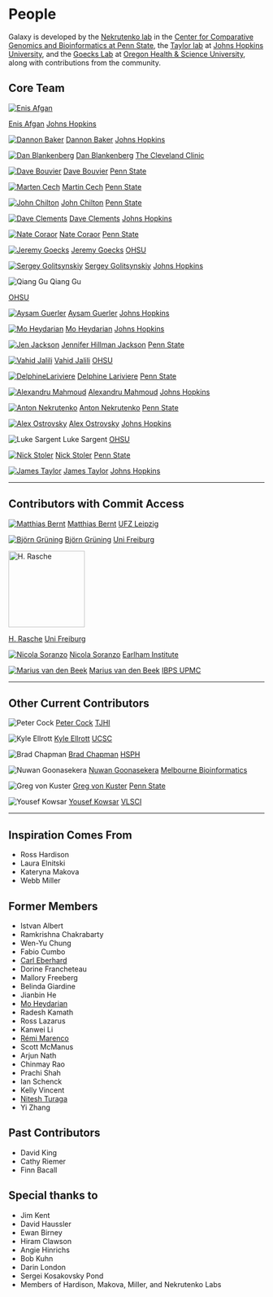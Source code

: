 # People

Galaxy is developed by the [Nekrutenko lab](http://nekrut.bx.psu.edu) in the [Center for Comparative Genomics and Bioinformatics at Penn State](http://www.bx.psu.edu), the [Taylor lab](http://taylorlab.org) at [Johns Hopkins University](http://www.jhu.edu), and the [Goecks Lab](http://goeckslab.org/) at [Oregon Health & Science University](http://www.ohsu.edu), along with contributions from the community.


## Core Team
<div class="row row-fluid text-center">
<div class='col-md-3'>

[![Enis Afgan](/src/images/people/EnisAfgan.jpg)](/src/people/enis-afgan/index.md)

[Enis Afgan](/src/people/enis-afgan/index.md) 
[Johns Hopkins](http://www.jhu.edu) 

</div>
<div class='col-md-3'>

[![Dannon Baker](/src/images/people/dannon.jpg)](/src/people/dannon-baker/index.md)
[Dannon Baker](/src/people/dannon-baker/index.md) 
[Johns Hopkins](http://www.jhu.edu)   

</div>
<div class='col-md-3'>

[![Dan Blankenberg](/src/images/people/dan.jpg)](/src/people/dan/index.md)
[Dan Blankenberg](/src/people/dan/index.md) 
[The Cleveland Clinic](https://www.lerner.ccf.org/)  

</div>
<div class='col-md-3'>

[![Dave Bouvier](/src/galaxy-team/davebouvierflag.jpg)](/src/people/dave-bouvier/index.md)
[Dave Bouvier](/src/people/dave-bouvier/index.md) 
[Penn State](http://www.bx.psu.edu)   

</div>
<div class='col-md-3'>

[![Marten Cech](/src/people/marten/marten.jpg)](/src/people/marten/index.md)
[Martin Cech](/src/people/marten/index.md) 
[Penn State](http://www.bx.psu.edu)  

</div>
<div class='col-md-3'>

[![John Chilton](/src/images/people/JohnChiltonSmaller.jpg)](/src/people/john-chilton/index.md)
[John Chilton](/src/people/john-chilton/index.md)
[Penn State](http://www.bx.psu.edu)  

</div>
<div class='col-md-3'>

[![Dave Clements](/src/galaxy-team/Clements.jpg)](/src/people/dave-clements/index.md)
[Dave Clements](/src/people/dave-clements/index.md)
[Johns Hopkins](http://www.jhu.edu)   

</div>
<div class='col-md-3'>

[![Nate Coraor](/src/galaxy-team/nate.jpg)](/src/people/nate/index.md)
[Nate Coraor](/src/people/nate/index.md)
[Penn State](http://www.bx.psu.edu)  

</div>
<div class='col-md-3'>

[![Jeremy Goecks](/src/images/people/jgoecks-banff-small.png)](/src/people/jeremy-goecks/index.md)
[Jeremy Goecks](/src/people/jeremy-goecks/index.md)
[OHSU](http://www.ohsu.edu)  

</div>
<div class='col-md-3'>

[![Sergey Golitsynskiy](/src/galaxy-team/sergey.jpg)](/src/people/sergey/index.md)
[Sergey Golitsynskiy](/src/people/sergey/index.md)
[Johns Hopkins](http://www.jhu.edu)   

</div>
<div class='col-md-3'>


![Qiang Gu](/src/galaxy-team/qiang.jpg)
Qiang Gu<br />

[OHSU](http://www.ohsu.edu)  

</div>
<div class='col-md-3'>

[![Aysam Guerler](/src/galaxy-team/guerler.jpg)](/src/people/guerler/index.md)
[Aysam Guerler](/src/people/guerler/index.md)
[Johns Hopkins](http://www.jhu.edu)   

</div>
<div class='col-md-3'>

[![Mo Heydarian](/src/galaxy-team/mheydarian.jpg)](/src/people/mo-heydarian/index.md)
[Mo Heydarian](/src/people/mo-heydarian/index.md)
[Johns Hopkins](http://www.jhu.edu)   

</div>
<div class='col-md-3'>

[![Jen Jackson](/src/galaxy-team/jenhjackson.png)](/src/people/jennifer-jackson/index.md)
[Jennifer Hillman Jackson](/src/people/jennifer-jackson/index.md)
[Penn State](http://www.bx.psu.edu)  

</div>
<div class='col-md-3'>

[![Vahid Jalili](/src/galaxy-team/Vahid.jpg)](/src/people/vahid-jalili/index.md)
[Vahid Jalili](/src/people/vahid-jalili/index.md)
[OHSU](http://www.ohsu.edu)   

</div>
<div class='col-md-3'>

[![DelphineLariviere](/src/galaxy-team/DelphineLariviere.jpg)](/src/people/delphine-lariviere/index.md)
[Delphine Lariviere](/src/people/delphine-lariviere/index.md)
[Penn State](http://www.bx.psu.edu)  

</div>
<div class='col-md-3'>

[![Alexandru Mahmoud](/src/galaxy-team/almahmoud.jpg)](/src/people/almahmoud/index.md)
[Alexandru Mahmoud](/src/people/almahmoud/index.md)
[Johns Hopkins](http://www.jhu.edu)  

</div>
<div class='col-md-3'>

[![Anton Nekrutenko](/src/images/people/anton.jpg)](/src/people/anton/index.md)
[Anton Nekrutenko](/src/people/anton/index.md)
[Penn State](http://www.bx.psu.edu)   

</div>
<div class='col-md-3'>

[![Alex Ostrovsky](/src/galaxy-team/ostrovsky.jpg)](/src/people/alex-ostrovsky/index.md)
[Alex Ostrovsky](/src/people/alex-ostrovsky/index.md)
[Johns Hopkins](http://www.jhu.edu)  

</div>
<div class='col-md-3'>

![Luke Sargent](/src/galaxy-team/luke.jpg)
Luke Sargent
[OHSU](http://www.ohsu.edu)   

</div>
<div class='col-md-3'>

[![Nick Stoler](/src/galaxy-team/nstoler.jpg)](https://nstoler.com/)
[Nick Stoler](https://nstoler.com/)
[Penn State](http://www.bx.psu.edu)  

</div>
<div class='col-md-3'>

[![James Taylor](/src/images/people/james.jpg)](/src/people/james-taylor/index.md)
[James Taylor](/src/people/james-taylor/index.md)
[Johns Hopkins](http://www.jhu.edu)   

</div>
</div>

-----

## Contributors with Commit Access

<div class="row row-fluid text-center">
<div class='col-md-3'>

[![Matthias Bernt](/src/galaxy-team/matthias.jpg)](/src/people/matthias/index.md)
[Matthias Bernt](/src/people/matthias/index.md) 
[UFZ Leipzig](https://www.ufz.de/)  

</div>
<div class='col-md-3'>

[![Björn Grüning](/src/galaxy-team/bjoern.jpeg)](https://github.com/bgruening)
[Björn Grüning](https://github.com/bgruening)
[Uni Freiburg](http://www.uni-freiburg.de/)  

</div>
<div class='col-md-3'>
<img src="https://secure.gravatar.com/avatar/1c56c5a42a525572a296fd0e1889a6c9?size=150" alt="H. Rasche" height="150" /><br />

[H. Rasche](https://github.com/hexylena)
[Uni Freiburg](http://www.uni-freiburg.de/)  

</div>
<div class='col-md-3'>

[![Nicola Soranzo](/src/galaxy-team/nicola.jpeg)](http://www.earlham.ac.uk/nicola-soranzo)
[Nicola Soranzo]()
[Earlham Institute](http://earlham.ac.uk/)

</div>
<div class='col-md-3'>

[![Marius van den Beek](/src/galaxy-team/marius.jpeg)](http://www.ibps.upmc.fr/en/ibps/directory/1921-Marius-Van+Den+Beek)
[Marius van den Beek](http://www.ibps.upmc.fr/en/ibps/directory/1921-Marius-Van+Den+Beek)
[IBPS UPMC](http://www.ibps.upmc.fr/)  

</div>
</div>

-----

## Other Current Contributors

<div class="row row-fluid text-center">
<div class='col-md-3'>

![Peter Cock](/src/galaxy-team/peter.jpg)
[Peter Cock](http://www.hutton.ac.uk/staff/peter-cock)
[TJHI](http://www.hutton.ac.uk/)  

</div>
<div class='col-md-3'>

![Kyle Ellrott](/src/galaxy-team/kyle.jpg)
[Kyle Ellrott](http://www.soe.ucsc.edu/people/kellrott)
[UCSC](http://www.ucsc.edu/)  

</div>
<div class='col-md-3'>

![Brad Chapman](/src/galaxy-team/brad.jpg)
[Brad Chapman](http://bcbio.wordpress.com/about/)
[HSPH](http://www.hsph.harvard.edu/)  

</div>
<div class='col-md-3'>

![Nuwan Goonasekera](/src/images/people/nuwan.jpg)
[Nuwan Goonasekera](https://www.linkedin.com/in/nuwangoonasekera)
[Melbourne Bioinformatics](https://www.melbournebioinformatics.org.au/)  

</div>
<div class='col-md-3'>

![Greg von Kuster](/src/images/people/greg.png)
[Greg von Kuster](/src/people/greg_vonkuster/index.md) 
[Penn State](http://www.bx.psu.edu)  

</div>
<div class='col-md-3'>

![Yousef Kowsar](/src/galaxy-team/yousef.jpg)
[Yousef Kowsar](https://www.linkedin.com/pub/yousef-kowsar/21/213/9a6)
[VLSCI](http://http://www.vlsci.org.au/)  

</div>
</div>

-----

## Inspiration Comes From

* Ross Hardison
* Laura Elnitski
* Kateryna Makova
* Webb Miller

## Former Members

* Istvan Albert
* Ramkrishna Chakrabarty
* Wen-Yu Chung
* Fabio Cumbo
* [Carl Eberhard](/src/people/carl-eberhard/index.md)
* Dorine Francheteau
* Mallory Freeberg
* Belinda Giardine
* Jianbin He
* [Mo Heydarian](/src/people/mo-heydarian/index.md)
* Radesh Kamath
* Ross Lazarus
* Kanwei Li
* [Rémi Marenco](/src/people/remi-marenco/index.md)
* Scott McManus
* Arjun Nath
* Chinmay Rao
* Prachi Shah
* Ian Schenck
* Kelly Vincent
* [Nitesh Turaga](/src/people/nitesh-turaga/index.md)
* Yi Zhang

## Past Contributors

* David King
* Cathy Riemer
* Finn Bacall

## Special thanks to

* Jim Kent
* David Haussler
* Ewan Birney
* Hiram Clawson
* Angie Hinrichs
* Bob Kuhn
* Darin London
* Sergei Kosakovsky Pond
* Members of Hardison, Makova, Miller, and Nekrutenko Labs
